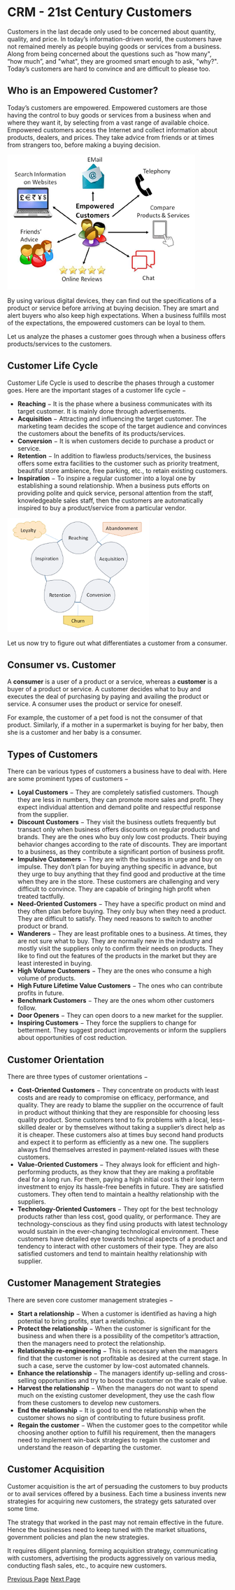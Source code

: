 # CRM - 21st Century Customers
Customers in the last decade only used to be concerned about quantity, quality, and price. In today’s information-driven world, the customers have not remained merely as people buying goods or services from a business. Along from being concerned about the questions such as "how many", “how much”, and "what", they are groomed smart enough to ask, "why?". Today’s customers are hard to convince and are difficult to please too.

## Who is an Empowered Customer?
Today’s customers are empowered. Empowered customers are those having the control to buy goods or services from a business when and where they want it, by selecting from a vast range of available choice. Empowered customers access the Internet and collect information about products, dealers, and prices. They take advice from friends or at times from strangers too, before making a buying decision.

![Empowered Customer](../customer_relationship_management/images/empowered_customer.jpg)

By using various digital devices, they can find out the specifications of a product or service before arriving at buying decision. They are smart and alert buyers who also keep high expectations. When a business fulfills most of the expectations, the empowered customers can be loyal to them.

Let us analyze the phases a customer goes through when a business offers products/services to the customers.

## Customer Life Cycle
Customer Life Cycle is used to describe the phases through a customer goes. Here are the important stages of a customer life cycle −

   * **Reaching** − It is the phase where a business communicates with its target customer. It is mainly done through advertisements.
   * **Acquisition** − Attracting and influencing the target customer. The marketing team decides the scope of the target audience and convinces the customers about the benefits of its products/services.
   * **Conversion** − It is when customers decide to purchase a product or service.
   * **Retention** − In addition to flawless products/services, the business offers some extra facilities to the customer such as priority treatment, beautiful store ambience, free parking, etc., to retain existing customers.
   * **Inspiration** − To inspire a regular customer into a loyal one by establishing a sound relationship. When a business puts efforts on providing polite and quick service, personal attention from the staff, knowledgeable sales staff, then the customers are automatically inspired to buy a product/service from a particular vendor.

![Customer Life Cycle](../customer_relationship_management/images/customer_life_cycle.jpg)

Let us now try to figure out what differentiates a customer from a consumer.

## Consumer vs. Customer
A **consumer** is a user of a product or a service, whereas a **customer** is a buyer of a product or service. A customer decides what to buy and executes the deal of purchasing by paying and availing the product or service. A consumer uses the product or service for oneself.

For example, the customer of a pet food is not the consumer of that product. Similarly, if a mother in a supermarket is buying  for her baby, then she is a customer and her baby is a consumer.

## Types of Customers
There can be various types of customers a business have to deal with. Here are some prominent types of customers −

   * **Loyal Customers** − They are completely satisfied customers. Though they are less in numbers, they can promote more sales and profit. They expect individual attention and demand polite and respectful response from the supplier.
   * **Discount Customers** − They visit the business outlets frequently but transact only when business offers discounts on regular products and brands. They are the ones who buy only low cost products. Their buying behavior changes according to the rate of discounts. They are important to a business, as they contribute a significant portion of business profit.
   * **Impulsive Customers** − They are with the business in urge and buy on impulse. They don’t plan for buying anything specific in advance, but they urge to buy anything that they find good and productive at the time when they are in the store. These customers are challenging and very difficult to convince. They are capable of bringing high profit when treated tactfully.
   * **Need-Oriented Customers** − They have a specific product on mind and they often plan before buying. They only buy when they need a product. They are difficult to satisfy. They need reasons to switch to another product or brand.
   * **Wanderers** − They are least profitable ones to a business. At times, they are not sure what to buy. They are normally new in the industry and mostly visit the suppliers only to confirm their needs on products. They like to find out the features of the products in the market but they are least interested in buying.
   * **High Volume Customers** − They are the ones who consume a high volume of products.
   * **High Future Lifetime Value Customers** − The ones who can contribute profits in future.
   * **Benchmark Customers** − They are the ones whom other customers follow.
   * **Door Openers** − They can open doors to a new market for the supplier.
   * **Inspiring Customers** − They force the suppliers to change for betterment. They suggest product improvements or inform the suppliers about opportunities of cost reduction.

## Customer Orientation
There are three types of customer orientations −

   * **Cost-Oriented Customers** − They concentrate on products with least costs and are ready to compromise on efficacy, performance, and quality. They are ready to blame the supplier on the occurrence of fault in product without thinking that they are responsible for choosing less quality product. Some customers tend to fix problems with a local, less-skilled dealer or by themselves without taking a supplier’s direct help as it is cheaper. These customers also at times buy second hand products and expect it to perform as efficiently as a new one. The suppliers always find themselves arrested in payment-related issues with these customers.
   * **Value-Oriented Customers** − They always look for efficient and high-performing products, as they know that they are making a profitable deal for a long run. For them, paying a high initial cost is their long-term investment to enjoy its hassle-free benefits in future. They are satisfied customers. They often tend to maintain a healthy relationship with the suppliers.
   * **Technology-Oriented Customers** − They opt for the best technology products rather than less cost, good quality, or performance. They are technology-conscious as they find using products with latest technology would sustain in the ever-changing technological environment. These customers have detailed eye towards technical aspects of a product and tendency to interact with other customers of their type. They are also satisfied customers and tend to maintain healthy relationship with supplier.

## Customer Management Strategies
There are seven core customer management strategies −

   * **Start a relationship** − When a customer is identified as having a high potential to bring profits, start a relationship.
   * **Protect the relationship** − When the customer is significant for the business and when there is a possibility of the competitor’s attraction, then the managers need to protect the relationship.
   * **Relationship re-engineering** − This is necessary when the managers find that the customer is not profitable as desired at the current stage. In such a case, serve the customer by low-cost automated channels.
   * **Enhance the relationship** − The managers identify up-selling and cross-selling opportunities and try to boost the customer on the scale of value.
   * **Harvest the relationship** − When the managers do not want to spend much on the existing customer development, they use the cash flow from these customers to develop new customers.
   * **End the relationship** − It is good to end the relationship when the customer shows no sign of contributing to future business profit.
   * **Regain the customer** − When the customer goes to the competitor while choosing another option to fulfill his requirement, then the managers need to implement win-back strategies to regain the customer and understand the reason of departing the customer.

## Customer Acquisition
Customer acquisition is the art of persuading the customers to buy products or to avail services offered by a business. Each time a business invents new strategies for acquiring new customers, the strategy gets saturated over some time.

The strategy that worked in the past may not remain effective in the future. Hence the businesses need to keep tuned with the market situations, government policies and plan the new strategies.

It requires diligent planning, forming acquisition strategy, communicating with customers, advertising the products aggressively on various media, conducting flash sales, etc., to acquire new customers.


[Previous Page](../customer_relationship_management/customer_relationships.md) [Next Page](../customer_relationship_management/building_value_for_customers.md) 
